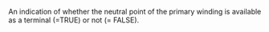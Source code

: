 An indication of whether the neutral point of the primary winding is available as a terminal (=TRUE) or not (= FALSE).